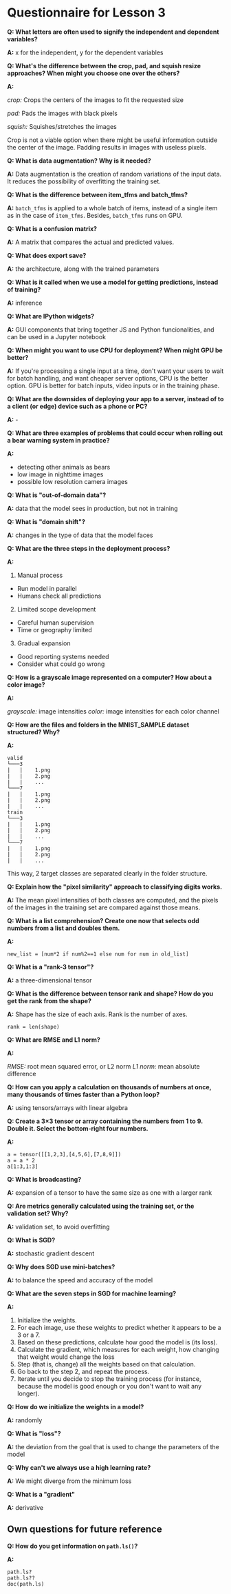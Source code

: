 # Questionnaire for Lesson 3

**Q: What letters are often used to signify the independent and dependent variables?**

**A:** x for the independent, y for the dependent variables


**Q: What's the difference between the crop, pad, and squish resize approaches? When might you choose one over the others?**

**A:**

*crop:* Crops the centers of the images to fit the requested size

*pad:* Pads the images with black pixels

*squish:* Squishes/stretches the images

Crop is not a viable option when there might be useful information outside the center of the image.
Padding results in images with useless pixels.


**Q: What is data augmentation? Why is it needed?**

**A:** Data augmentation is the creation of random variations of the input data. It reduces the possibility of overfitting the training set.


**Q: What is the difference between item_tfms and batch_tfms?**

**A:** `batch_tfms` is applied to a whole batch of items, instead of a single item as in the case of `item_tfms`. Besides, `batch_tfms` runs on GPU.


**Q: What is a confusion matrix?**

**A:** A matrix that compares the actual and predicted values.


**Q: What does export save?**

**A:** the architecture, along with the trained parameters


**Q: What is it called when we use a model for getting predictions, instead of training?**

**A:** inference


**Q: What are IPython widgets?**

**A:** GUI components that bring together JS and Python funcionalities, and can be used in a Jupyter notebook


**Q: When might you want to use CPU for deployment? When might GPU be better?**

**A:** If you're processing a single input at a time, don't want your users to wait for batch handling, and want cheaper server options, CPU is the better option. GPU is better for batch inputs, video inputs or in the training phase.


**Q: What are the downsides of deploying your app to a server, instead of to a client (or edge) device such as a phone or PC?**

**A:** -


**Q: What are three examples of problems that could occur when rolling out a bear warning system in practice?**

**A:**

- detecting other animals as bears
- low image in nighttime images
- possible low resolution camera images


**Q: What is "out-of-domain data"?**

**A:** data that the model sees in production, but not in training


**Q: What is "domain shift"?**

**A:** changes in the type of data that the model faces


**Q: What are the three steps in the deployment process?**

**A:**

1. Manual process
  - Run model in parallel
  - Humans check all predictions
2. Limited scope development
  - Careful human supervision
  - Time or geography limited
3. Gradual expansion
  - Good reporting systems needed
  - Consider what could go wrong


**Q: How is a grayscale image represented on a computer? How about a color image?**

**A:**

*grayscale:* image intensities
*color:* image intensities for each color channel


**Q: How are the files and folders in the MNIST_SAMPLE dataset structured? Why?**

**A:**

```
valid
└───3
|   |    1.png
|   |    2.png
|   |    ...
└───7
|   |    1.png
|   |    2.png
|   |    ...
train
└───3
|   |    1.png
|   |    2.png
|   |    ...
└───7
|   |    1.png
|   |    2.png
|   |    ...
```

This way, 2 target classes are separated clearly in the folder structure.


**Q: Explain how the "pixel similarity" approach to classifying digits works.**

**A:** The mean pixel intensities of both classes are computed, and the pixels of the images in the training set are compared against those means.


**Q: What is a list comprehension? Create one now that selects odd numbers from a list and doubles them.**

**A:**

```
new_list = [num*2 if num%2==1 else num for num in old_list]
```


**Q: What is a "rank-3 tensor"?**

**A:** a three-dimensional tensor


**Q: What is the difference between tensor rank and shape? How do you get the rank from the shape?**

**A:** Shape has the size of each axis. Rank is the number of axes.

```
rank = len(shape)
```


**Q: What are RMSE and L1 norm?**

**A:**

*RMSE:* root mean squared error, or L2 norm
*L1 norm:* mean absolute difference


**Q: How can you apply a calculation on thousands of numbers at once, many thousands of times faster than a Python loop?**

**A:** using tensors/arrays with linear algebra


**Q: Create a 3×3 tensor or array containing the numbers from 1 to 9. Double it. Select the bottom-right four numbers.**

**A:**
```
a = tensor([[1,2,3],[4,5,6],[7,8,9]])
a = a * 2
a[1:3,1:3]
```


**Q: What is broadcasting?**

**A:** expansion of a tensor to have the same size as one with a larger rank


**Q: Are metrics generally calculated using the training set, or the validation set? Why?**

**A:** validation set, to avoid overfitting


**Q: What is SGD?**

**A:** stochastic gradient descent


**Q: Why does SGD use mini-batches?**

**A:** to balance the speed and accuracy of the model


**Q: What are the seven steps in SGD for machine learning?**

**A:**

1. Initialize the weights.
2. For each image, use these weights to predict whether it appears to be a 3 or a 7.
3. Based on these predictions, calculate how good the model is (its loss).
4. Calculate the gradient, which measures for each weight, how changing that weight would change the loss
5. Step (that is, change) all the weights based on that calculation.
6. Go back to the step 2, and repeat the process.
7. Iterate until you decide to stop the training process (for instance, because the model is good enough or you don't want to wait any longer).


**Q: How do we initialize the weights in a model?**

**A:** randomly


**Q: What is "loss"?**

**A:** the deviation from the goal that is used to change the parameters of the model


**Q: Why can't we always use a high learning rate?**

**A:** We might diverge from the minimum loss


**Q: What is a "gradient"**

**A:** derivative


## Own questions for future reference

**Q: How do you get information on `path.ls()`?**

**A:**

```
path.ls?
path.ls??
doc(path.ls)
```
